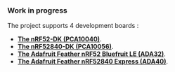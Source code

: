 ### Work in progress

The project supports 4 development boards :
* [**The nRF52-DK (PCA10040)**](https://www.nordicsemi.com/Software-and-Tools/Development-Kits/nRF52-DK).
* [**The nRF52840-DK (PCA10056)**](https://www.nordicsemi.com/Software-and-Tools/Development-Kits/nRF52840-DK).
* [**The Adafruit Feather nRF52 Bluefruit LE (ADA32)**](https://www.adafruit.com/product/3406).
* [**The Adafruit Feather nRF52840 Express (ADA40)**](https://www.adafruit.com/product/4062).
